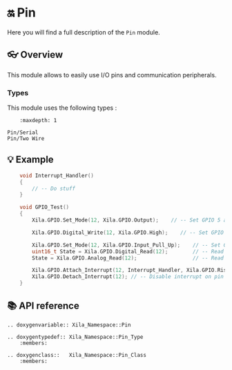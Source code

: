 # 🔛 Pin

Here you will find a full description of the `Pin` module.

## 👓 Overview

This module allows to easily use I/O pins and communication peripherals.

### Types

This module uses the following types :

```{toctree}
    :maxdepth: 1

Pin/Serial
Pin/Two Wire
```

## 💡 Example

```cpp
    void Interrupt_Handler()
    {
        // -- Do stuff
    }

    void GPIO_Test()
    {
        Xila.GPIO.Set_Mode(12, Xila.GPIO.Output);    // -- Set GPIO 5 as an output.

        Xila.GPIO.Digital_Write(12, Xila.GPIO.High);    // -- Set GPIO to an high state.

        Xila.GPIO.Set_Mode(12, Xila.GPIO.Input_Pull_Up);    // -- Set GPIO 5 as an input with a pull resistor attached.
        uint16_t State = Xila.GPIO.Digital_Read(12);        // -- Read GPIO digital state.
        State = Xila.GPIO.Analog_Read(12);                  // -- Read GPIO analog state.

        Xila.GPIO.Attach_Interrupt(12, Interrupt_Handler, Xila.GPIO.Rising);   // -- Attach an the Interrupt_Handler() function to the pin twelve when the pin signal rise.
        Xila.GPIO.Detach_Interrupt(12); // -- Disable interrupt on pin 12.
    }
```

## 📚 API reference

```{eval-rst}
.. doxygenvariable:: Xila_Namespace::Pin

.. doxygentypedef:: Xila_Namespace::Pin_Type
    :members:

.. doxygenclass::   Xila_Namespace::Pin_Class
    :members:
```